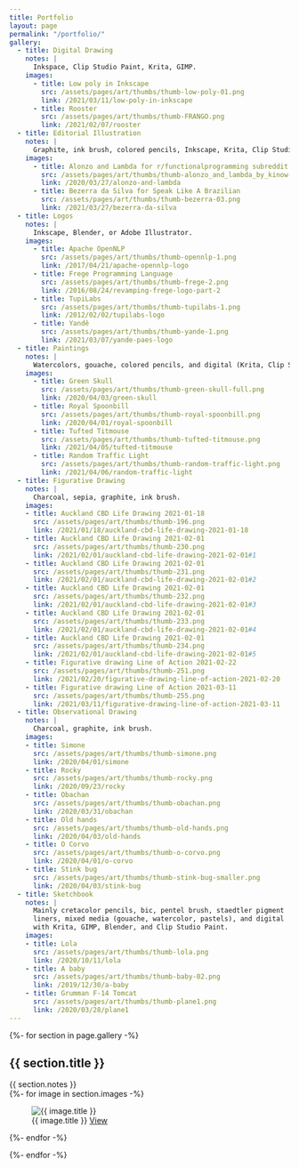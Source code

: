 ```yaml
---
title: Portfolio
layout: page
permalink: "/portfolio/"
gallery:
  - title: Digital Drawing
    notes: |
      Inkspace, Clip Studio Paint, Krita, GIMP.
    images:
      - title: Low poly in Inkscape
        src: /assets/pages/art/thumbs/thumb-low-poly-01.png
        link: /2021/03/11/low-poly-in-inkscape
      - title: Rooster
        src: /assets/pages/art/thumbs/thumb-FRANGO.png
        link: /2021/02/07/rooster
  - title: Editorial Illustration
    notes: |
      Graphite, ink brush, colored pencils, Inkscape, Krita, Clip Studio Paint
    images:
      - title: Alonzo and Lambda for r/functionalprogramming subreddit
        src: /assets/pages/art/thumbs/thumb-alonzo_and_lambda_by_kinow-d5tqvau.png
        link: /2020/03/27/alonzo-and-lambda
      - title: Bezerra da Silva for Speak Like A Brazilian
        src: /assets/pages/art/thumbs/thumb-bezerra-03.png
        link: /2021/03/27/bezerra-da-silva
  - title: Logos
    notes: |
      Inkscape, Blender, or Adobe Illustrator.
    images:
      - title: Apache OpenNLP
        src: /assets/pages/art/thumbs/thumb-opennlp-1.png
        link: /2017/04/21/apache-opennlp-logo
      - title: Frege Programming Language
        src: /assets/pages/art/thumbs/thumb-frege-2.png
        link: /2016/08/24/revamping-frege-logo-part-2
      - title: TupiLabs
        src: /assets/pages/art/thumbs/thumb-tupilabs-1.png
        link: /2012/02/02/tupilabs-logo
      - title: Yandê
        src: /assets/pages/art/thumbs/thumb-yande-1.png
        link: /2021/03/07/yande-paes-logo
  - title: Paintings
    notes: |
      Watercolors, gouache, colored pencils, and digital (Krita, Clip Studio Paint).
    images:
      - title: Green Skull
        src: /assets/pages/art/thumbs/thumb-green-skull-full.png
        link: /2020/04/03/green-skull
      - title: Royal Spoonbill
        src: /assets/pages/art/thumbs/thumb-royal-spoonbill.png
        link: /2020/04/01/royal-spoonbill
      - title: Tufted Titmouse
        src: /assets/pages/art/thumbs/thumb-tufted-titmouse.png
        link: /2021/04/05/tufted-titmouse
      - title: Random Traffic Light
        src: /assets/pages/art/thumbs/thumb-random-traffic-light.png
        link: /2021/04/06/random-traffic-light
  - title: Figurative Drawing
    notes: |
      Charcoal, sepia, graphite, ink brush.
    images:
    - title: Auckland CBD Life Drawing 2021-01-18
      src: /assets/pages/art/thumbs/thumb-196.png
      link: /2021/01/18/auckland-cbd-life-drawing-2021-01-18
    - title: Auckland CBD Life Drawing 2021-02-01
      src: /assets/pages/art/thumbs/thumb-230.png
      link: /2021/02/01/auckland-cbd-life-drawing-2021-02-01#1
    - title: Auckland CBD Life Drawing 2021-02-01
      src: /assets/pages/art/thumbs/thumb-231.png
      link: /2021/02/01/auckland-cbd-life-drawing-2021-02-01#2
    - title: Auckland CBD Life Drawing 2021-02-01
      src: /assets/pages/art/thumbs/thumb-232.png
      link: /2021/02/01/auckland-cbd-life-drawing-2021-02-01#3
    - title: Auckland CBD Life Drawing 2021-02-01
      src: /assets/pages/art/thumbs/thumb-233.png
      link: /2021/02/01/auckland-cbd-life-drawing-2021-02-01#4
    - title: Auckland CBD Life Drawing 2021-02-01
      src: /assets/pages/art/thumbs/thumb-234.png
      link: /2021/02/01/auckland-cbd-life-drawing-2021-02-01#5
    - title: Figurative drawing Line of Action 2021-02-22
      src: /assets/pages/art/thumbs/thumb-251.png
      link: /2021/02/20/figurative-drawing-line-of-action-2021-02-20
    - title: Figurative drawing Line of Action 2021-03-11
      src: /assets/pages/art/thumbs/thumb-255.png
      link: /2021/03/11/figurative-drawing-line-of-action-2021-03-11
  - title: Observational Drawing
    notes: |
      Charcoal, graphite, ink brush.
    images:
    - title: Simone
      src: /assets/pages/art/thumbs/thumb-simone.png
      link: /2020/04/01/simone
    - title: Rocky
      src: /assets/pages/art/thumbs/thumb-rocky.png
      link: /2020/09/23/rocky
    - title: Obachan
      src: /assets/pages/art/thumbs/thumb-obachan.png
      link: /2020/03/31/obachan
    - title: Old hands
      src: /assets/pages/art/thumbs/thumb-old-hands.png
      link: /2020/04/03/old-hands
    - title: O Corvo
      src: /assets/pages/art/thumbs/thumb-o-corvo.png
      link: /2020/04/01/o-corvo
    - title: Stink bug
      src: /assets/pages/art/thumbs/thumb-stink-bug-smaller.png
      link: /2020/04/03/stink-bug
  - title: Sketchbook
    notes: |
      Mainly cretacolor pencils, bic, pentel brush, staedtler pigment
      liners, mixed media (gouache, watercolor, pastels), and digital
      with Krita, GIMP, Blender, and Clip Studio Paint.
    images:
    - title: Lola
      src: /assets/pages/art/thumbs/thumb-lola.png
      link: /2020/10/11/lola
    - title: A baby
      src: /assets/pages/art/thumbs/thumb-baby-02.png
      link: /2019/12/30/a-baby
    - title: Grumman F-14 Tomcat
      src: /assets/pages/art/thumbs/thumb-plane1.png
      link: /2020/03/28/plane1
---
```


{%- for section in page.gallery -%}

## {{ section.title }}

<div class="note">{{ section.notes }}</div>

<div class="gallery">
  {%- for image in section.images -%}
  <figure>
    <img src="{{ image.src | relative_url }}" alt="{{ image.title }}">
    <figcaption>
      <span class="title">{{ image.title }}</span>
      <a href="{{ image.link | relative_url }}">View</a>
    </figcaption>
  </figure>
  {%- endfor -%}
</div>

{%- endfor -%}
